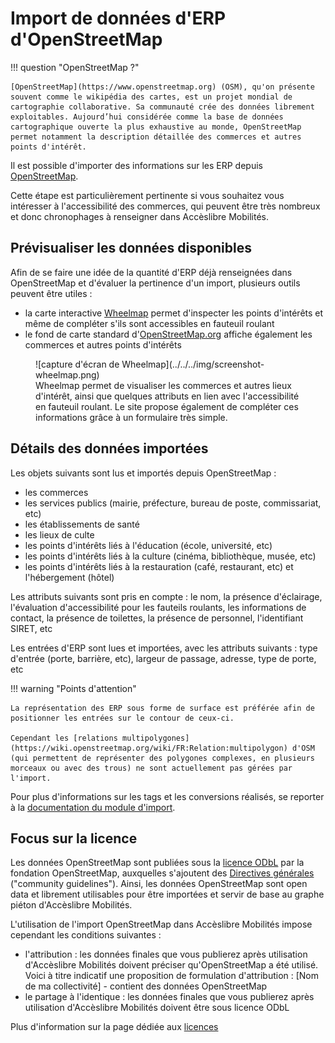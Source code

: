 # Import de données d'ERP d'OpenStreetMap

!!! question "OpenStreetMap ?"

    [OpenStreetMap](https://www.openstreetmap.org) (OSM), qu'on présente souvent comme le wikipédia des cartes, est un projet mondial de cartographie collaborative. Sa communauté crée des données librement exploitables. Aujourd’hui considérée comme la base de données cartographique ouverte la plus exhaustive au monde, OpenStreetMap permet notamment la description détaillée des commerces et autres points d'intérêt.

Il est possible d'importer des informations sur les ERP depuis [OpenStreetMap](https://www.openstreetmap.org).

Cette étape est particulièrement pertinente si vous souhaitez vous intéresser à l'accessibilité des commerces, qui peuvent être très nombreux et donc chronophages à renseigner dans Accèslibre Mobilités.

## Prévisualiser les données disponibles

Afin de se faire une idée de la quantité d'ERP déjà renseignées dans OpenStreetMap et d'évaluer la pertinence d'un import, plusieurs outils peuvent être utiles :

* la carte interactive [Wheelmap](https://wheelmap.org/) permet d'inspecter les points d'intérêts et même de compléter s'ils sont accessibles en fauteuil roulant
* le fond de carte standard d'[OpenStreetMap.org](https://www.openstreetmap.org/) affiche également les commerces et autres points d'intérêts

<figure markdown>
![capture d'écran de Wheelmap](../../../img/screenshot-wheelmap.png)
<figcaption>Wheelmap permet de visualiser les commerces et autres lieux d'intérêt, ainsi que quelques attributs en lien avec l'accessibilité en fauteuil roulant. Le site propose également de compléter ces informations grâce à un formulaire très simple.</figcaption>
</figure>

## Détails des données importées

Les objets suivants sont lus et importés depuis OpenStreetMap :

* les commerces
* les services publics (mairie, préfecture, bureau de poste, commissariat, etc)
* les établissements de santé
* les lieux de culte
* les points d'intérêts liés à l'éducation (école, université, etc)
* les points d'intérêts liés à la culture (cinéma, bibliothèque, musée, etc)
* les points d'intérêts liés à la restauration (café, restaurant, etc) et l'hébergement (hôtel)

Les attributs suivants sont pris en compte : le nom, la présence d'éclairage, l'évaluation d'accessibilité pour les fauteils roulants, les informations de contact, la présence de toilettes, la présence de personnel, l'identifiant SIRET, etc

Les entrées d'ERP sont lues et importées, avec les attributs suivants : type d'entrée (porte, barrière, etc), largeur de passage, adresse, type de porte, etc

!!! warning "Points d'attention"

    La représentation des ERP sous forme de surface est préférée afin de positionner les entrées sur le contour de ceux-ci.
    
    Cependant les [relations multipolygones](https://wiki.openstreetmap.org/wiki/FR:Relation:multipolygon) d'OSM (qui permettent de représenter des polygones complexes, en plusieurs morceaux ou avec des trous) ne sont actuellement pas gérées par l'import.

Pour plus d'informations sur les tags et les conversions réalisés, se reporter à la [documentation du module d'import](https://gitlab.com/yukaimaps/yukaimaps-osm2wdm/-/blob/main/doc/osm2wdm.md).

## Focus sur la licence

Les données OpenStreetMap sont publiées sous la [licence ODbL](https://www.openstreetmap.org/copyright) par la fondation OpenStreetMap, auxquelles s'ajoutent des [Directives générales](https://osmfoundation.org/wiki/Licence/Community_Guidelines) ("community guidelines").
Ainsi, les données OpenStreetMap sont open data et librement utilisables pour être importées et servir de base au graphe piéton d'Accèslibre Mobilités.

L'utilisation de l'import OpenStreetMap dans Accèslibre Mobilités impose cependant les conditions suivantes :

* l'attribution : les données finales que vous publierez après utilisation d'Accèslibre Mobilités doivent préciser qu'OpenStreetMap a été utilisé. Voici à titre indicatif une proposition de formulation d'attribution : [Nom de ma collectivité] - contient des données OpenStreetMap
* le partage à l'identique : les données finales que vous publierez après utilisation d'Accèslibre Mobilités doivent être sous licence ODbL

Plus d'information sur la page dédiée aux [licences](../../publish/licence.md)

[point]: ../../../img/picto-point.png
[ligne]: ../../../img/picto-ligne.png
[surface]: ../../../img/picto-surface.png
